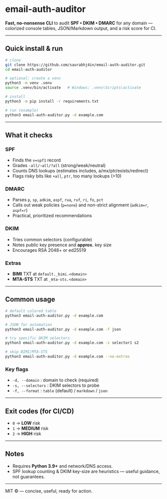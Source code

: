 # email-auth-auditor

**Fast, no-nonsense CLI** to audit **SPF • DKIM • DMARC** for any domain — colorized console tables, JSON/Markdown output, and a risk score for CI.

---

## Quick install & run

```bash
# clone
git clone https://github.com/saurabhj4in/email-auth-auditor.git
cd email-auth-auditor

# optional: create a venv
python3 -m venv .venv
source .venv/bin/activate   # Windows: .venv\Scripts\activate

# install
python3 -m pip install -r requirements.txt

# run (example)
python3 email-auth-auditor.py -d example.com
```

---

## What it checks

### SPF
- Finds the `v=spf1` record
- Grades `-all/~all/?all` (strong/weak/neutral)
- Counts DNS lookups (estimates includes, a/mx/ptr/exists/redirect)
- Flags risky bits like `+all`, `ptr`, too many lookups (>10)

### DMARC
- Parses `p`, `sp`, `adkim`, `aspf`, `rua`, `ruf`, `ri`, `fo`, `pct`
- Calls out weak policies (`p=none`) and non-strict alignment (`adkim=r`, `aspf=r`)
- Practical, prioritized recommendations

### DKIM
- Tries common selectors (configurable)
- Notes public key presence and **approx.** key size
- Encourages RSA 2048+ or ed25519

### Extras
- **BIMI** TXT at `default._bimi.<domain>`
- **MTA-STS** TXT at `_mta-sts.<domain>`

---

## Common usage
```bash
# default colored table
python3 email-auth-auditor.py -d example.com

# JSON for automation
python3 email-auth-auditor.py -d example.com -f json

# try specific DKIM selectors
python3 email-auth-auditor.py -d example.com -s selector1 s2

# skip BIMI/MTA-STS
python3 email-auth-auditor.py -d example.com --no-extras
```

### Key flags
- `-d, --domain` : domain to check (required)
- `-s, --selectors` : DKIM selectors to probe
- `-f, --format` : `table` (default) / `markdown` / `json`

---

## Exit codes (for CI/CD)

- `0` → **LOW** risk
- `1` → **MEDIUM** risk
- `2` → **HIGH** risk

---

## Notes
- Requires **Python 3.9+** and network/DNS access.
- SPF lookup counting & DKIM key-size are heuristics — useful guidance, not guarantees.

---

MIT © — concise, useful, ready for action.
